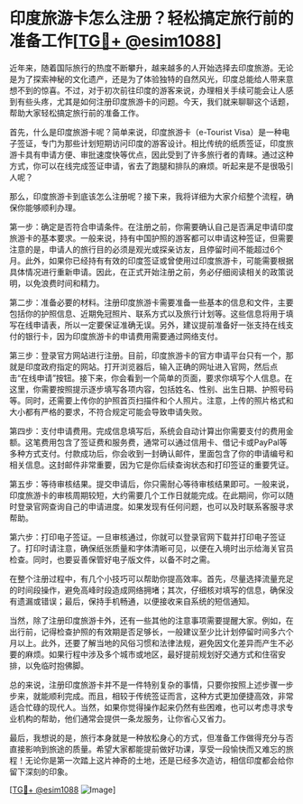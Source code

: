 # 印度旅游卡怎么注册？轻松搞定旅行前的准备工作[[TG💪+ @esim1088](https://t.me/s/esim1088)]

近年来，随着国际旅行的热度不断攀升，越来越多的人开始选择去印度旅游。无论是为了探索神秘的文化遗产，还是为了体验独特的自然风光，印度总能给人带来意想不到的惊喜。不过，对于初次前往印度的游客来说，办理相关手续可能会让人感到有些头疼，尤其是如何注册印度旅游卡的问题。今天，我们就来聊聊这个话题，帮助大家轻松搞定旅行前的准备工作。

首先，什么是印度旅游卡呢？简单来说，印度旅游卡（e-Tourist Visa）是一种电子签证，专门为那些计划短期访问印度的游客设计。相比传统的纸质签证，印度旅游卡具有申请方便、审批速度快等优点，因此受到了许多旅行者的青睐。通过这种方式，你可以在线完成签证申请，省去了跑腿和排队的麻烦。听起来是不是很吸引人呢？

那么，印度旅游卡到底该怎么注册呢？接下来，我将详细为大家介绍整个流程，确保你能够顺利办理。

第一步：确定是否符合申请条件。在注册之前，你需要确认自己是否满足申请印度旅游卡的基本要求。一般来说，持有中国护照的游客都可以申请这种签证，但需要注意的是，申请人的旅行目的必须是观光或探亲访友，且停留时间不能超过6个月。此外，如果你已经持有有效的印度签证或曾使用过印度旅游卡，可能需要根据具体情况进行重新申请。因此，在正式开始注册之前，务必仔细阅读相关的政策说明，以免浪费时间和精力。

第二步：准备必要的材料。注册印度旅游卡需要准备一些基本的信息和文件，主要包括你的护照信息、近期免冠照片、联系方式以及旅行计划等。这些信息将用于填写在线申请表，所以一定要保证准确无误。另外，建议提前准备好一张支持在线支付的银行卡，因为印度旅游卡的申请费用需要通过网络支付。

第三步：登录官方网站进行注册。目前，印度旅游卡的官方申请平台只有一个，那就是印度政府指定的网站。打开浏览器后，输入正确的网址进入官网，然后点击“在线申请”按钮。接下来，你会看到一个简单的页面，要求你填写个人信息。在这里，你需要按照提示逐步填写各项内容，包括姓名、性别、出生日期、护照号码等。同时，还需要上传你的护照首页扫描件和个人照片。注意，上传的照片格式和大小都有严格的要求，不符合规定可能会导致申请失败。

第四步：支付申请费用。完成信息填写后，系统会自动计算出你需要支付的费用金额。这笔费用包含了签证费和服务费，通常可以通过信用卡、借记卡或PayPal等多种方式支付。付款成功后，你会收到一封确认邮件，里面包含了你的申请编号和相关信息。这封邮件非常重要，因为它是你后续查询状态和打印签证的重要凭证。

第五步：等待审核结果。提交申请后，你只需耐心等待审核结果即可。一般来说，印度旅游卡的审核周期较短，大约需要几个工作日就能完成。在此期间，你可以随时登录官网查询自己的申请进度。如果发现有任何问题，也可以及时联系客服寻求帮助。

第六步：打印电子签证。一旦审核通过，你就可以登录官网下载并打印电子签证了。打印时请注意，确保纸张质量和字体清晰可见，以便在入境时出示给海关官员检查。同时，也要妥善保管好电子版文件，以备不时之需。

在整个注册过程中，有几个小技巧可以帮助你提高效率。首先，尽量选择流量充足的时间段操作，避免高峰时段造成网络拥堵；其次，仔细核对填写的信息，确保没有遗漏或错误；最后，保持手机畅通，以便接收来自系统的短信通知。

当然，除了注册印度旅游卡外，还有一些其他的注意事项需要提醒大家。例如，在出行前，记得检查护照的有效期是否足够长，一般建议至少比计划停留时间多六个月以上。此外，还要了解当地的风俗习惯和法律法规，避免因文化差异而产生不必要的麻烦。如果行程中涉及多个城市或地区，最好提前规划好交通方式和住宿安排，以免临时抱佛脚。

总的来说，注册印度旅游卡并不是一件特别复杂的事情，只要你按照上述步骤一步步来，就能顺利完成。而且，相较于传统签证而言，这种方式更加便捷高效，非常适合忙碌的现代人。当然，如果你觉得操作起来仍然有些困难，也可以考虑寻求专业机构的帮助，他们通常会提供一条龙服务，让你省心又省力。

最后，我想说的是，旅行本身就是一种放松身心的方式，但准备工作做得充分与否直接影响到旅途的质量。希望大家都能提前做好功课，享受一段愉快而又难忘的旅程！无论你是第一次踏上这片神奇的土地，还是已经多次造访，相信印度都会给你留下深刻的印象。

[[TG💪+ @esim1088](https://t.me/s/esim1088) ![Image](https://i.postimg.cc/4NQfJmqS/Snipaste-2025-05-13-00-14-12.png)]